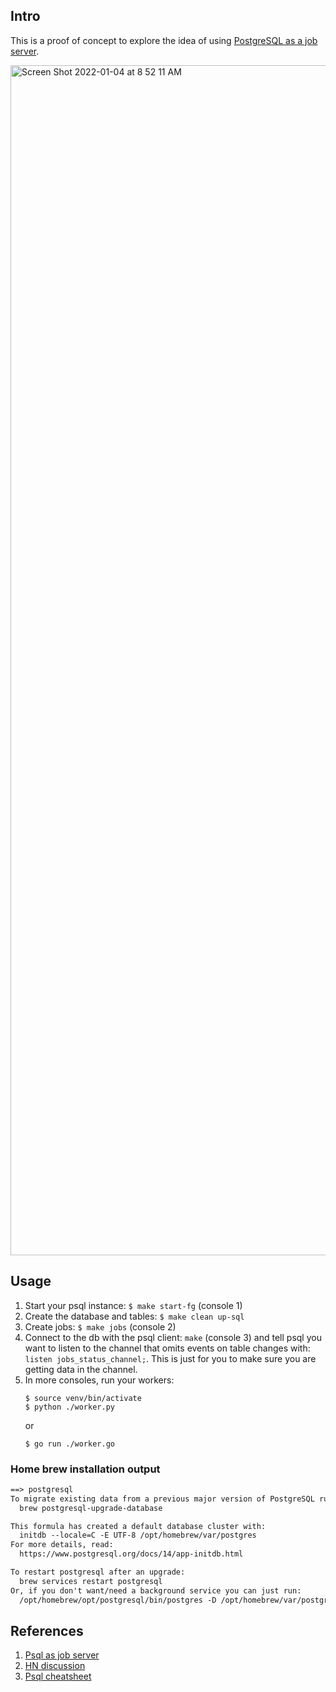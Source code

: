 ## Intro

This is a proof of concept to explore the idea of using [PostgreSQL as a job server](https://webapp.io/blog/postgres-is-the-answer/).

<img width="1904" alt="Screen Shot 2022-01-04 at 8 52 11 AM" src="https://user-images.githubusercontent.com/17954/148070510-e153b0cb-3eba-44d1-ae29-afea90da2736.png">

## Usage

1. Start your psql instance: `$ make start-fg` (console 1)
2. Create the database and tables: `$ make clean up-sql`
3. Create jobs: `$ make jobs` (console 2)
4. Connect to the db with the psql client: `make` (console 3) and tell psql you 
   want to listen to the channel that omits events on table changes with: `listen jobs_status_channel;`.
   This is just for you to make sure you are getting data in the channel.
6. In more consoles, run your workers:
    ```
    $ source venv/bin/activate
    $ python ./worker.py
    ```
    or
    ```
    $ go run ./worker.go
    ```

### Home brew installation output

```txt
==> postgresql
To migrate existing data from a previous major version of PostgreSQL run:
  brew postgresql-upgrade-database

This formula has created a default database cluster with:
  initdb --locale=C -E UTF-8 /opt/homebrew/var/postgres
For more details, read:
  https://www.postgresql.org/docs/14/app-initdb.html

To restart postgresql after an upgrade:
  brew services restart postgresql
Or, if you don't want/need a background service you can just run:
  /opt/homebrew/opt/postgresql/bin/postgres -D /opt/homebrew/var/postgres
```

## References

1. [Psql as job server](https://webapp.io/blog/postgres-is-the-answer/)
2. [HN discussion](https://news.ycombinator.com/item?id=29599132)
3. [Psql cheatsheet](https://gist.github.com/xpepper/8110743)
